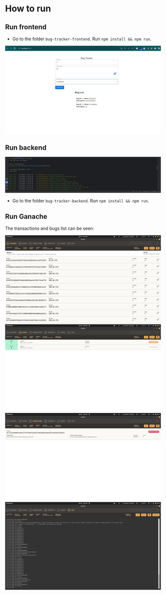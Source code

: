 How to run
============


Run frontend
--------------

- Go to the folder ``bug-tracker-frontend``. Run ``npm install && npm run``.


![alt text](./images/msg920698248-98173.jpg "Title")


Run backend
-------------

![alt text](./images/img.png "Title")

- Go to the folder ``bug-tracker-backend``. Run ``npm install && npm run``.

Run Ganache
------------

The transactions and bugs list can be seen:


![alt text](./images/Screenshot%20from%202023-11-27%2021-27-13.png "Title")
![alt text](./images/Screenshot%20from%202023-11-27%2021-27-27.png "Title")
![alt text](./images/Screenshot%20from%202023-11-27%2021-27-35.png "Title")
![alt text](./images/Screenshot%20from%202023-11-27%2021-27-52.png "Title")
